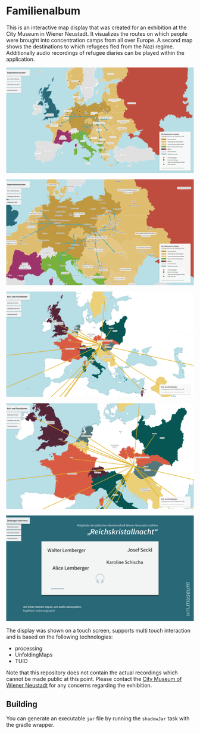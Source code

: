 Familienalbum
=============

This is an interactive map display that was created for an exhibition at the
City Museum in Wiener Neustadt. It visualizes the routes on which people were
brought into concentration camps from all over Europe. A second map shows the
destinations to which refugees fled from the Nazi regime. Additionally audio
recordings of refugee diaries can be played within the application.

![holocaust map](screenshots/map1-1.png)

![holocaust map zoomed](screenshots/map1-2.png)

![refugee map](screenshots/map2-1.png)

![refugee map zoomed](screenshots/map2-2.png)

![audio player](screenshots/player.png)

The display was shown on a touch screen, supports multi touch interaction and is
based on the following technologies:

* processing
* UnfoldingMaps
* TUIO

Note that this repository does not contain the actual recordings which cannot be
made public at this point. Please contact the
[City Museum of Wiener Neustadt](http://stadtmuseum.wiener-neustadt.at) for any
concerns regarding the exhibition.


Building
--------

You can generate an executable `jar` file by running the `shadowJar` task with
the gradle wrapper.
